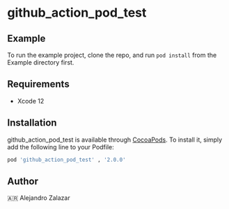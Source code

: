# github_action_pod_test

## Example

To run the example project, clone the repo, and run `pod install` from the Example directory first.

## Requirements
- Xcode 12

## Installation

github_action_pod_test is available through [CocoaPods](https://cocoapods.org). To install
it, simply add the following line to your Podfile:

```ruby
pod 'github_action_pod_test' , '2.0.0'
```

## Author

🇦🇷 Alejandro Zalazar
